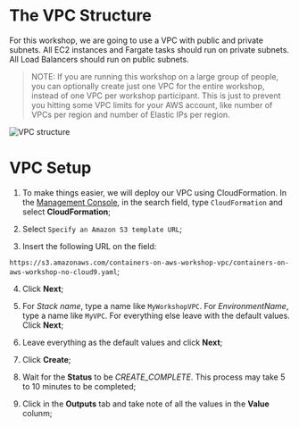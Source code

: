 # The VPC Structure

For this workshop, we are going to use a VPC with public and private subnets. All EC2 instances and Fargate tasks should run on private subnets. All Load Balancers should run on public subnets.

> NOTE: If you are running this workshop on a large group of people, you can optionally create just one VPC for the entire workshop, instead of one VPC per workshop participant. This is just to prevent you hitting some VPC limits for your AWS account, like number of VPCs per region and number of Elastic IPs per region.

![VPC structure](https://github.com/bemer/containers-on-aws-workshop/blob/master/03-CreateVPC/images/containers-on-aws-workshop-vpc.png)

# VPC Setup

1. To make things easier, we will deploy our VPC using CloudFormation. In the [Management Console](https://console.aws.amazon.com/console/home?region=us-east-1#), in the search field, type `CloudFormation` and select **CloudFormation**;

2. Select `Specify an Amazon S3 template URL`;

3. Insert the following URL on the field: 

`https://s3.amazonaws.com/containers-on-aws-workshop-vpc/containers-on-aws-workshop-no-cloud9.yaml`;

4. Click **Next**;

5. For *Stack name*, type a name like `MyWorkshopVPC`. For *EnvironmentName*, type a name like `MyVPC`. For everything else leave with the default values. Click **Next**;

6. Leave everything as the default values and click **Next**;

7. Click **Create**;

8. Wait for the **Status** to be *CREATE_COMPLETE*. This process may take 5 to 10 minutes to be completed;

9. Click in the **Outputs** tab and take note of all the values in the **Value** colunm;